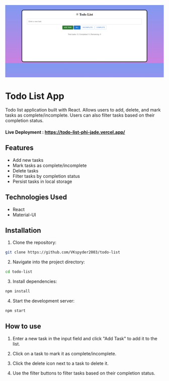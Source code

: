 ![thumbnail](./src/assets/bg.png)

# Todo List App

Todo list application built with React. Allows users to add, delete, and mark tasks as complete/incomplete. Users can also filter tasks based on their completion status.

#### Live Deployment : <a href="https://todo-list-phi-jade.vercel.app/" target="_blank">https://todo-list-phi-jade.vercel.app/</a>

## Features

- Add new tasks
- Mark tasks as complete/incomplete
- Delete tasks
- Filter tasks by completion status
- Persist tasks in local storage

## Technologies Used

- React
- Material-UI

## Installation

1. Clone the repository:
```bash
git clone https://github.com/VKspyder2003/todo-list
```

2. Navigate into the project directory:
```bash 
cd todo-list
```

3. Install dependencies:
```bash
npm install
```

4. Start the development server:
```bash
npm start
```
## How to use

1. Enter a new task in the input field and click "Add Task" to add it to the list.

2. Click on a task to mark it as complete/incomplete.

3. Click the delete icon next to a task to delete it.

4. Use the filter buttons to filter tasks based on their completion status.

